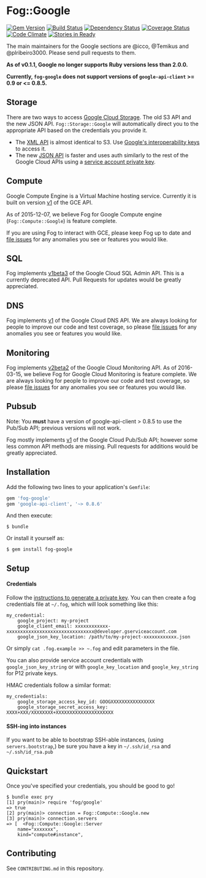# Fog::Google

[![Gem Version](https://badge.fury.io/rb/fog-google.svg)](http://badge.fury.io/rb/fog-google) [![Build Status](https://travis-ci.org/fog/fog-google.svg?branch=master)](https://travis-ci.org/fog/fog-google) [![Dependency Status](https://gemnasium.com/fog/fog-google.svg)](https://gemnasium.com/fog/fog-google) [![Coverage Status](https://img.shields.io/coveralls/fog/fog-google.svg)](https://coveralls.io/r/fog/fog-google) [![Code Climate](https://codeclimate.com/github/fog/fog-google.png)](https://codeclimate.com/github/fog/fog-google) [![Stories in Ready](https://badge.waffle.io/fog/fog-google.png?label=ready&title=Ready)](https://waffle.io/fog/fog-google)

The main maintainers for the Google sections are @icco, @Temikus and @plribeiro3000. Please send pull requests to them.

**As of v0.1.1, Google no longer supports Ruby versions less than 2.0.0.**

**Currently, `fog-google` does not support versions of `google-api-client` >= 0.9 or <= 0.8.5.**


## Storage

There are two ways to access [Google Cloud Storage](https://cloud.google.com/storage/). The old S3 API and the new JSON API. `Fog::Storage::Google` will automatically direct you to the appropriate API based on the credentials you provide it.

 * The [XML API](https://developers.google.com/storage/docs/xml-api-overview) is almost identical to S3. Use [Google's interoperability keys](https://cloud.google.com/storage/docs/migrating#keys) to access it.
 * The new [JSON API](https://developers.google.com/storage/docs/json_api/) is faster and uses auth similarly to the rest of the Google Cloud APIs using a [service account private key](https://developers.google.com/identity/protocols/OAuth2ServiceAccount).

## Compute

Google Compute Engine is a Virtual Machine hosting service. Currently it is built on version [v1](https://developers.google.com/compute/docs/reference/v1/) of the GCE API.

As of 2015-12-07, we believe Fog for Google Compute engine (`Fog::Compute::Google`) is feature complete.

If you are using Fog to interact with GCE, please keep Fog up to date and [file issues](https://github.com/fog/fog-google/issues) for any anomalies you see or features you would like.

## SQL

Fog implements [v1beta3](https://cloud.google.com/sql/docs/admin-api/v1beta3/) of the Google Cloud SQL Admin API. This is a currently deprecated API. Pull Requests for updates would be greatly appreciated.

## DNS

Fog implements [v1](https://cloud.google.com/dns/api/v1/) of the Google Cloud DNS API. We are always looking for people to improve our code and test coverage, so please [file issues](https://github.com/fog/fog-google/issues) for any anomalies you see or features you would like.

## Monitoring

Fog implements [v2beta2](https://cloud.google.com/monitoring/v2beta2/) of the Google Cloud Monitoring API. As of 2016-03-15, we believe Fog for Google Cloud Monitoring is feature complete. We are always looking for people to improve our code and test coverage, so please [file issues](https://github.com/fog/fog-google/issues) for any anomalies you see or features you would like.

## Pubsub

Note: You **must** have a version of google-api-client > 0.8.5 to use the Pub/Sub API; previous versions will not work.

Fog mostly implements [v1](https://cloud.google.com/pubsub/reference/rest/) of the Google Cloud Pub/Sub API; however some less common API methods are missing. Pull requests for additions would be greatly appreciated.
 
## Installation

Add the following two lines to your application's `Gemfile`:

```ruby
gem 'fog-google'
gem 'google-api-client', '~> 0.8.6'
```

And then execute:

```shell
$ bundle
```

Or install it yourself as:

```shell
$ gem install fog-google
```

## Setup

#### Credentials

Follow the [instructions to generate a private key](https://cloud.google.com/storage/docs/authentication#generating-a-private-key).  You can then create a fog credentials file at `~/.fog`, which will look something like this:

```
my_credential:
    google_project: my-project
    google_client_email: xxxxxxxxxxxx-xxxxxxxxxxxxxxxxxxxxxxxxxxxxxxxx@developer.gserviceaccount.com
    google_json_key_location: /path/to/my-project-xxxxxxxxxxxx.json
```

Or simply `cat .fog.example >> ~.fog` and edit parameters in the file.

You can also provide service account credentials with `google_json_key_string` or with `google_key_location` and `google_key_string` for P12 private keys.

HMAC credentials follow a similar format:

```
my_credentials:
	google_storage_access_key_id: GOOGXXXXXXXXXXXXXXXX
	google_storage_secret_access_key: XXXX+XXX/XXXXXXXX+XXXXXXXXXXXXXXXXXXXXX
```	

#### SSH-ing into instances

If you want to be able to bootstrap SSH-able instances, (using `servers.bootstrap`,) be sure you have a key in `~/.ssh/id_rsa` and `~/.ssh/id_rsa.pub`

## Quickstart

Once you've specified your credentials, you should be good to go!
```
$ bundle exec pry
[1] pry(main)> require 'fog/google'
=> true
[2] pry(main)> connection = Fog::Compute::Google.new
[3] pry(main)> connection.servers
=> [  <Fog::Compute::Google::Server
    name="xxxxxxx",
    kind="compute#instance",
```

## Contributing

See `CONTRIBUTING.md` in this repository.